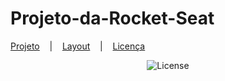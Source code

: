 # Projeto-da-Rocket-Seat

<p>
  <a href="#-projeto">Projeto</a>&nbsp;&nbsp;&nbsp; |&nbsp;&nbsp;&nbsp;
  <a href="#-layout">Layout</a>&nbsp;&nbsp;&nbsp; |&nbsp;&nbsp;&nbsp;
  <a href="#mem0-licença">Licença</a>
</p>

<p align="center">
  <img alt="License" src="./preview.jpg">
</p>
 

